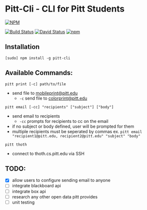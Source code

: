 # Pitt-Cli - CLI for Pitt Students

[![NPM](https://nodei.co/npm/pitt-cli.png?downloads=true&downloadRank=true&stars=true)](https://nodei.co/npm/pitt-cli/)

[![Build Status](https://travis-ci.org/djm158/pitt-cli.svg?branch=master)](https://travis-ci.org/djm158/pitt-cli)
[![David Status](https://david-dm.org/djm158/pitt-cli.svg)](https://david-dm.org/djm158/pitt-cli)
[![npm](https://img.shields.io/npm/dt/pitt-cli.svg)](https://www.npmjs.com/package/pitt-cli)

## Installation

`[sudo] npm install -g pitt-cli` 

## Available Commands:

`pitt print [-c] path/to/file`
* send file to mobileprint@pitt.edu
	* `-c` send file to colorprint@pitt.edu

`pitt email [-cc] "recipients" ["subject"] ["body"]`
* send email to recipients
    * `-cc` prompts for recipients to cc on the email
* if no subject or body defined, user will be prompted for them
* multiple recipients must be seperated by commas ex. `pitt email "recipient1@pitt.edu, recipient2@pitt.edu" "subject" "body"`

`pitt thoth`
* connect to thoth.cs.pitt.edu via SSH


## TODO:
- [X] allow users to configure sending email to anyone
- [ ] integrate blackboard api
- [ ] integrate box api
- [ ] research any other open data pitt provides
- [ ] unit testing

